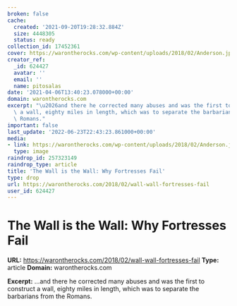 ```yaml
---
broken: false
cache:
  created: '2021-09-20T19:28:32.884Z'
  size: 4448305
  status: ready
collection_id: 17452361
cover: https://warontherocks.com/wp-content/uploads/2018/02/Anderson.jpg
creator_ref:
  _id: 624427
  avatar: ''
  email: ''
  name: pitosalas
date: '2021-04-06T13:40:23.078000+00:00'
domain: warontherocks.com
excerpt: "\u2026and there he corrected many abuses and was the first to construct\
  \ a wall, eighty miles in length, which was to separate the barbarians from the\
  \ Romans."
important: false
last_update: '2022-06-23T22:43:23.861000+00:00'
media:
- link: https://warontherocks.com/wp-content/uploads/2018/02/Anderson.jpg
  type: image
raindrop_id: 257323149
raindrop_type: article
title: 'The Wall is the Wall: Why Fortresses Fail'
type: drop
url: https://warontherocks.com/2018/02/wall-wall-fortresses-fail
user_id: 624427
---
```


# The Wall is the Wall: Why Fortresses Fail

**URL:** https://warontherocks.com/2018/02/wall-wall-fortresses-fail
**Type:** article
**Domain:** warontherocks.com

**Excerpt:** …and there he corrected many abuses and was the first to construct a wall, eighty miles in length, which was to separate the barbarians from the Romans.
